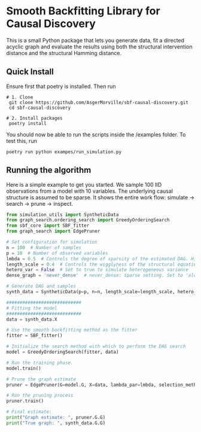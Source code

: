 # Smooth Backfitting Library for Causal Discovery

This is a small Python package that lets you generate data, fit a directed acyclic graph and evaluate the results using both the structural intervention distance and the structural Hamming distance.

## Quick Install

Ensure first that poetry is installed. Then run

```shell
# 1. Clone
 git clone https://github.com/AsgerMorville/sbf‑causal‑discovery.git
 cd sbf‑causal‑discovery

# 2. Install packages
 poetry install
```
You should now be able to run the scripts inside the /examples folder. To test this, run

```shell
poetry run python exampes/run_simulation.py
```

## Running the algorithm

Here is a simple example to get you started. 
We sample 100 IID observations from a model with 10 variables. The underlying causal structure is assumed to be sparse.
It shows the entire work flow: simulate → search → prune → inspect.

```Python
from simulation_utils import SyntheticData
from graph_search.ordering_search import GreedyOrderingSearch
from sbf_core import SBF_fitter
from graph_search import EdgePruner

# Set configuration for simulation
n = 100  # Number of samples
p = 10  # Number of observed variables
lmbda = 0.5  # Controls the degree of sparsity of the estimated DAG. Higher lmbda gives estimates that are more sparse.
length_scale = 0.4  # Controls the wigglyness of the structural equation functions
hetero_var = False  # Set to true to simulate heterogeneous variance
dense_graph = 'never_dense'  # never_dense: sparse setting. Set to 'always_dense' for dense setting.

# Generate DAG and samples
synth_data = SyntheticData(p=p, n=n, length_scale=length_scale, hetero_var=hetero_var, dense_graph=dense_graph)

############################
# Fitting the model
############################
data = synth_data.X

# Use the smooth backfitting method as the fitter
fitter = SBF_fitter()

# Initialize the search method with which to perform the DAG search
model = GreedyOrderingSearch(fitter, data)

# Run the training phase.
model.train()

# Prune the graph estimate
pruner = EdgePruner(G=model.G, X=data, lambda_par=lmbda, selection_method='fLassoMan')

# Run the pruning process
pruner.train()

# Final estimate:
print("Graph estimate: ", pruner.G.G)
print("True graph: ", synth_data.G.G)
```